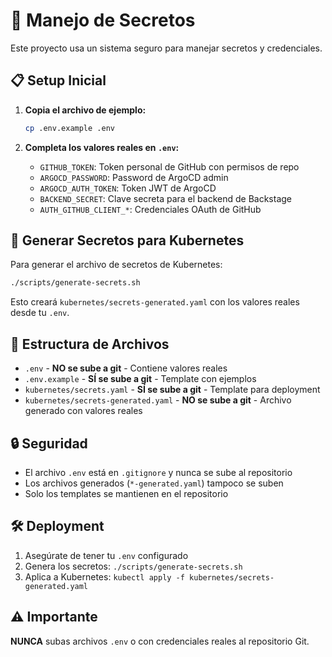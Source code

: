 # 🔐 Manejo de Secretos

Este proyecto usa un sistema seguro para manejar secretos y credenciales.

## 📋 Setup Inicial

1. **Copia el archivo de ejemplo:**
   ```bash
   cp .env.example .env
   ```

2. **Completa los valores reales en `.env`:**
   - `GITHUB_TOKEN`: Token personal de GitHub con permisos de repo
   - `ARGOCD_PASSWORD`: Password de ArgoCD admin
   - `ARGOCD_AUTH_TOKEN`: Token JWT de ArgoCD
   - `BACKEND_SECRET`: Clave secreta para el backend de Backstage
   - `AUTH_GITHUB_CLIENT_*`: Credenciales OAuth de GitHub

## 🚀 Generar Secretos para Kubernetes

Para generar el archivo de secretos de Kubernetes:

```bash
./scripts/generate-secrets.sh
```

Esto creará `kubernetes/secrets-generated.yaml` con los valores reales desde tu `.env`.

## 📁 Estructura de Archivos

- `.env` - **NO se sube a git** - Contiene valores reales
- `.env.example` - **SÍ se sube a git** - Template con ejemplos
- `kubernetes/secrets.yaml` - **SÍ se sube a git** - Template para deployment
- `kubernetes/secrets-generated.yaml` - **NO se sube a git** - Archivo generado con valores reales

## 🔒 Seguridad

- El archivo `.env` está en `.gitignore` y nunca se sube al repositorio
- Los archivos generados (`*-generated.yaml`) tampoco se suben
- Solo los templates se mantienen en el repositorio

## 🛠️ Deployment

1. Asegúrate de tener tu `.env` configurado
2. Genera los secretos: `./scripts/generate-secrets.sh`
3. Aplica a Kubernetes: `kubectl apply -f kubernetes/secrets-generated.yaml`

## ⚠️ Importante

**NUNCA** subas archivos `.env` o con credenciales reales al repositorio Git.